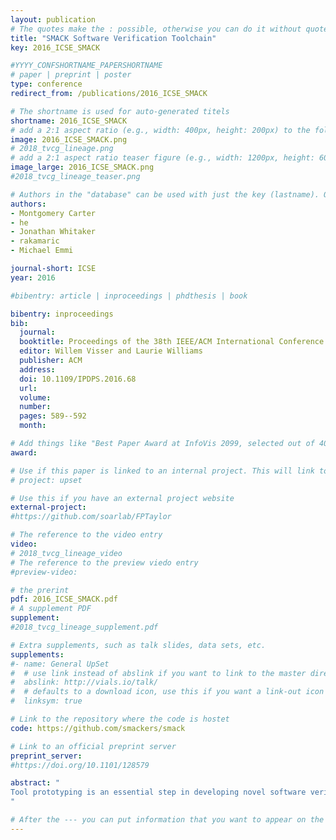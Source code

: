 ```yaml
---
layout: publication
# The quotes make the : possible, otherwise you can do it without quotes
title: "SMACK Software Verification Toolchain"
key: 2016_ICSE_SMACK

#YYYY_CONFSHORTNAME_PAPERSHORTNAME
# paper | preprint | poster
type: conference
redirect_from: /publications/2016_ICSE_SMACK

# The shortname is used for auto-generated titels
shortname: 2016_ICSE_SMACK
# add a 2:1 aspect ratio (e.g., width: 400px, height: 200px) to the folder /assets/images/papers/
image: 2016_ICSE_SMACK.png
# 2018_tvcg_lineage.png
# add a 2:1 aspect ratio teaser figure (e.g., width: 1200px, height: 600px) to the folder /assets/images/papers/
image_large: 2016_ICSE_SMACK.png
#2018_tvcg_lineage_teaser.png

# Authors in the "database" can be used with just the key (lastname). Others can be written properly.
authors:
- Montgomery Carter
- he
- Jonathan Whitaker
- rakamaric
- Michael Emmi

journal-short: ICSE
year: 2016

#bibentry: article | inproceedings | phdthesis | book

bibentry: inproceedings
bib:
  journal:
  booktitle: Proceedings of the 38th IEEE/ACM International Conference on Software Engineering (ICSE) Companion
  editor: Willem Visser and Laurie Williams
  publisher: ACM
  address: 
  doi: 10.1109/IPDPS.2016.68
  url: 
  volume:
  number: 
  pages: 589--592
  month: 

# Add things like "Best Paper Award at InfoVis 2099, selected out of 4000 submissions"
award:

# Use if this paper is linked to an internal project. This will link to the project site
# project: upset

# Use this if you have an external project website
external-project:
#https://github.com/soarlab/FPTaylor

# The reference to the video entry
video:
# 2018_tvcg_lineage_video
# The reference to the preview viedo entry
#preview-video:

# the prerint
pdf: 2016_ICSE_SMACK.pdf
# A supplement PDF
supplement: 
#2018_tvcg_lineage_supplement.pdf

# Extra supplements, such as talk slides, data sets, etc.
supplements:
#- name: General UpSet
#  # use link instead of abslink if you want to link to the master directory
#  abslink: http://vials.io/talk/
#  # defaults to a download icon, use this if you want a link-out icon
#  linksym: true

# Link to the repository where the code is hostet
code: https://github.com/smackers/smack

# Link to an official preprint server
preprint_server: 
#https://doi.org/10.1101/128579

abstract: "
Tool prototyping is an essential step in developing novel software verification algorithms and techniques. However, implementing a verifier prototype that can handle real-world programs is a huge endeavor, which hinders researchers by forcing them to spend more time engineering tools, and less time innovating. In this paper, we present the SMACK software verification toolchain. The toolchain provides a modular and extensible software verification ecosystem that decouples the front-end source language details from back-end verification algorithms. It achieves that by translating from the LLVM compiler intermediate representation into the Boogie intermediate verification language. SMACK benefits the software verification community in several ways: (i) it can be used as an off-the-shelf software verifier in an applied software verification project, (ii) it enables researchers to rapidly develop and release new verification algorithms, (iii) it allows for adding support for new languages in its front-end. We have used SMACK to verify numerous C/C++ programs, including industry examples, showing it is mature and competitive. Likewise, SMACK is already being used in several existing verification research prototypes. Our demonstration of SMACK can be found on YouTube at the following address: https://youtu.be/SPPSC1KdRzs
"

# After the --- you can put information that you want to appear on the website using markdown formatting or HTML. A good example are acknowledgements, extra references, an erratum, etc.
---
```

